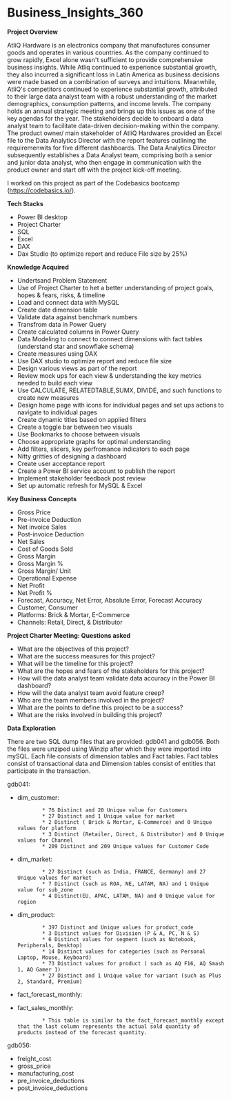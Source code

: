 # Business_Insights_360

**Project Overview**

AtliQ Hardware is an electronics company that manufactures consumer goods and operates in various countries. As the company continued to grow rapidly, Excel alone wasn't sufficient to provide comprehensive business insights. While Atliq continued to experience substantial growth, they also incurred a significant loss in Latin America as business decisions were made based on a combination of surveys and intuitions. Meanwhile, AtliQ's competitors continued to experience substantial growth, attributed to their large data analyst team with a robust understanding of the market demographics, consumption patterns, and income levels. The company holds an annual strategic meeting and brings up this issues as one of the key agendas for the year. The stakeholders decide to onboard a data analyst team to facilitate data-driven decision-making within the company. The product owner/ main stakeholder of AtliQ Hardwares provided an Excel file  to the Data Analytics Director with the report features outlining the requiremenwits for five different dashboards. The Data Analytics Director subsequently establishes a Data Analyst team, comprising both a senior and junior data analyst, who then engage in communication with the product owner and start off with the project kick-off meeting.

I worked on this project as part of the Codebasics bootcamp (https://codebasics.io/).

**Tech Stacks**
* Power BI desktop
* Project Charter
* SQL
* Excel
* DAX
* Dax Studio (to optimize report and reduce File size by 25%)

**Knowledge Acquired**
* Undertsand Problem Statement
* Use of Project Charter to het a better understanding of project goals, hopes & fears, risks, & timeline
* Load and connect data with MySQL
* Create date dimension table
* Validate data against benchmark numbers
* Transfrom data in Power Query
* Create calculated columns in Power Query
* Data Modeling to connect to connect dimensions with fact tables (understand star and snowflake schema)
* Create measures using DAX
* Use DAX studio to optimize report and reduce file size
* Design various views as part of the report
* Review mock ups for each view & understanding the key metrics needed to build each view
* Use CALCULATE, RELATEDTABLE,SUMX, DIVIDE, and such functions to create new measures
* Design home page with icons for individual pages and set ups actions to navigate to individual pages
* Create dynamic titles based on applied filters
* Create a toggle bar between two visuals
* Use Bookmarks to choose between visuals
* Choose appropriate graphs for optimal understanding
* Add filters, slicers, key perfromance indicators to each page
* Nitty gritties of designing a dashboard
* Create user acceptance report
* Create a Power BI service account to publish the report
* Implement stakeholder feedback post review
* Set up automatic refresh for MySQL & Excel


**Key Business Concepts**
* Gross Price
* Pre-invoice Deduction
* Net invoice Sales
* Post-invoice Deduction
* Net Sales
* Cost of Goods Sold
* Gross Margin
* Gross Margin %
* Gross Margin/ Unit
* Operational Expense
* Net Profit
* Net Profit %
* Forecast, Accuracy, Net Error, Absolute Error, Forecast Accuracy
* Customer, Consumer
* Platforms: Brick & Mortar, E-Commerce
* Channels: Retail, Direct, & Distributor


**Project Charter Meeting: Questions asked**
* What are the objectives of this project?
* What are the success measures for this project?
* What will be the timeline for this project?
* What are the hopes and fears of the stakeholders for this project?
* How will the data analyst team validate data accuracy in the Power BI dashboard?
* How will the data analyst team avoid feature creep?
* Who are the team members involved in the project?
* What are the points to define this project to be a success?
* What are the risks involved in building this project?


**Data Exploration**

There are two SQL dump files that are provided: gdb041 and gdb056. Both the files were unziped using Winzip after which they were imported into mySQL.
Each file consists of dimension tables and Fact tables. Fact tables consist of transactional data and Dimension tables consist of entities that participate in the transaction. 

gdb041:
   
* dim_customer:
             
              * 76 Distinct and 20 Unique value for Customers
              * 27 Distinct and 1 Unique value for market
              * 2 Distinct ( Brick & Mortar, E-Commerce) and 0 Unique values for platform
              * 3 Distinct (Retailer, Direct, & Distributor) and 0 Unique values for Channel
              * 209 Distinct and 209 Unique values for Customer Code

* dim_market:

              * 27 Distinct (such as India, FRANCE, Germany) and 27 Unique values for market
              * 7 Distinct (such as ROA, NE, LATAM, NA) and 1 Unique value for sub_zone
              * 4 Distinct(EU, APAC, LATAM, NA) and 0 Unique value for region


* dim_product:

              * 397 Distinct and Unique values for product_code
              * 3 Distinct values for Division (P & A, PC, N & S)
              * 6 Distinct values for segment (such as Notebook, Peripherals, Desktop)
              * 14 Distinct values for categories (such as Personal Laptop, Mouse, Keyboard)
              * 73 Distinct values for product ( such as AQ F16, AQ Smash 1, AQ Gamer 1)
              * 27 Distinct and 1 Unique value for variant (such as Plus 2, Standard, Premium)

  
* fact_forecast_monthly:
  
* fact_sales_monthly:

              * This table is similar to the fact_forecast_monthly except that the last column represents the actual sold quantity of products instead of the forecast quantity.


gdb056:

* freight_cost
* gross_price
* manufacturing_cost
* pre_invoice_deductions
* post_invoice_deductions


